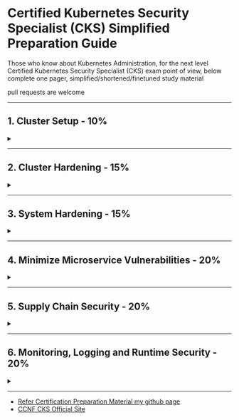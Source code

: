 # Certified Kubernetes Security Specialist (CKS) Simplified Preparation Guide

Those who know about Kubernetes Administration, for the next level
Certified Kubernetes Security Specialist (CKS) exam point of view, below complete one pager, simplified/shortened/finetuned study material

pull requests are welcome
<hr />

## 1. Cluster Setup - 10%

<details>
<summary></summary>

### 1.1 Network security policies

- Create default deny all NetworkPolicy & allow required traffic
  ```yaml
  apiVersion: networking.k8s.io/v1
  kind: NetworkPolicy
  metadata:
    name: default-deny-ingress
  spec:
    podSelector: {}
    policyTypes:
    - Ingress
    ```
- Create ingress/egress NetPol - for ns, pod, port matching rules
  ```yaml
  apiVersion: networking.k8s.io/v1
  kind: NetworkPolicy
  metadata:
    name: test-network-policy
    namespace: default  #target namespace
  spec:
    podSelector:  #target pod
      matchLabels:
        role: db
    policyTypes:
    - Ingress
    - Egress
    ingress:
    - from:
      - ipBlock:
          cidr: 172.17.0.0/16
          except:
          - 172.17.1.0/24
      - namespaceSelector:
          matchLabels:
            project: myproject
      - podSelector:
          matchLabels:
            role: frontend
      ports:
      - protocol: TCP
        port: 6379
    egress:
    - to:
      - ipBlock:
          cidr: 10.0.0.0/24
      ports:
      - protocol: TCP
        port: 5978
        endPort: 6000
  ```
- Ref: <https://kubernetes.io/docs/concepts/services-networking/network-policies/>

### 1.2 Install & Fix using kube-bench

**kube-bench:** Tool to check Kubernetes cluster CIS Kubernetes Benchmarks

- Can Deploy as a Docker Container
  - `docker run --rm -v `pwd`:/host aquasec/kube-bench:latest install`
- Can Deploy as a POD in a Kubernetes cluster
- Can Install kube-bench binaries
- Can Compile

**Download and Run yaml**

```sh
kubectl create -f https://raw.githubusercontent.com/aquasecurity/kube-bench/main/job-master.yaml
kubectl create -f https://raw.githubusercontent.com/aquasecurity/kube-bench/main/job-node.yaml
```

```sh
kubectl logs jobmaster-xxx
kubectl logs job-node-xxx
```

**binary download & run**

```sh
curl -L https://github.com/aquasecurity/kube-bench/releases/download/v0.6.5/kube-bench_0.6.5_linux_amd64.tar.gz -o kube-bench_0.6.5_linux_amd64.tar.gz
tar -xvf kube-bench_0.6.5_linux_amd64.tar.gz
./kube-bench

./kube-bench --config-dir `pwd`/cfg --config `pwd`/cfg/config.yaml master
./kube-bench --config-dir `pwd`/cfg --config `pwd`/cfg/config.yaml node
```

**docker**

```
docker run --rm -v `pwd`:/host aquasec/kube-bench:latest install
then ./kube-bench
```

**How to Fix?:**

- Read the the remidiation for each finding
- Kubelet config located at /var/lib/kubelet/config.yaml
- ```sudo systemctl restart kubelet```
- Control plane components a ```/etc/kubernetes/manifests/```

Ref: <https://github.com/aquasecurity/kube-bench/blob/main/docs/installation.md>

### 1.3 Ingress TLS termination

- Secure an Ingress by specifying a Secret that contains a TLS private key and certificate
- The Ingress resource only supports a single TLS port, 443, and assumes TLS termination at the ingress point

Create TLS Certificate & key

```sh
openssl req -x509 -newkey rsa:4096 -sha256 -nodes -keyout tls.key -out tls.crt -subj "/CN=learnwithgvr.com" -days 365
openssl req -nodes -new -x509 -keyout tls-ingress.key -out tls-ingress.crt -subj "/CN=learnwithgvr.com -days 365
```
Create a Secret
```sh
kubectl create secret tls learnwithgvr-sec --cert=tls.crt --key=tls
```

Alternatively Apply this yaml

```yaml
apiVersion: v1
kind: Secret
metadata:
  name: ingress-tls
  namespace: ingresstest
data:
  tls.crt: |
    $(base64-encoded cert data from tls-ingress.crt)
  tls.key: |
    $(base64-encoded key data from tls-ingress.key)
type: kubernetes.io/tls
---
apiVersion: networking.k8s.io/v1
kind: Ingress
metadata:
  name: tls-example-ingress
  namespace: ingresstest
spec:
  tls:
  - hosts:
      - learnwithgvr.com
    secretName: learnwithgvr-sec
  rules:
  - host: learnwithgvr.com
    http:
      paths:
      - path: /
        pathType: Prefix
        backend:
          service:
            name: service1
            port:
              number: 80
```
```sh
# minikube on mac - add to hosts
echo $(minkube ip) learnwithgvr.com > | sudo tee -a /etc/hosts
```

Ref: <https://kubernetes.io/docs/concepts/services-networking/ingress/#tls>

### 1.4 Protect node metadata and endpoints with NetworkPolicy

- Restrict control plane ports (6443, 2379, 2380, 10250, 10251, 10252)
- Restrict worker node ports(10250, 30000-32767)
- for Cloud, Using Kubernetes network policy to restrict pods access to cloud metadata

Example assumes AWS cloud, and metadata IP address is 169.254.169.254 should be blocked while all other external addresses are not.

```yaml
apiVersion: networking.k8s.io/v1
kind: NetworkPolicy
metadata:
  name: deny-only-cloud-metadata-access
spec:
  podSelector: {}
  policyTypes:
  - Egress
  egress:
  - to:
    - ipBlock:
      cidr: 0.0.0.0/0
      except:
      - 169.254.169.254/32
```

- <https://kubernetes.io/docs/tasks/administer-cluster/securing-a-cluster/#restricting-cloud-metadata-api-access>

### 1.5 Minimize use of, and access to, GUI elements

- Restrict Access to GUI like Kubernetes Dashboard

**Solution1**

- Creating a Service Account User

```yaml
apiVersion: v1
kind: ServiceAccount
metadata:
  name: admin-user
  namespace: kubernetes-dashboard
```

- Create ClusterRoleBinding

```yaml
apiVersion: rbac.authorization.k8s.io/v1
kind: ClusterRoleBinding
metadata:
  name: admin-user
roleRef:
  apiGroup: rbac.authorization.k8s.io
  kind: ClusterRole
  name: cluster-admin
subjects:
- kind: ServiceAccount
  name: admin-user
  namespace: kubernetes-dashboard

```

- Retrieve Bearer Token & Use

```sh
kubectl -n kubernetes-dashboard get secret $(kubectl -n kubernetes-dashboard get sa/admin-user -o jsonpath="{.secrets[0].name}") -o go-template="{{.data.token | base64decode}}"
```

**Solution2**

- use `kubectl proxy` to access to the Dashboard <http://localhost:8001/api/v1/namespaces/kubernetes-dashboard/services/https:kubernetes-dashboard:/proxy/>.

Ref: <https://kubernetes.io/docs/tasks/access-application-cluster/web-ui-dashboard/#accessing-the-dashboard-ui>

Ref: <https://github.com/kubernetes/dashboard/blob/master/docs/user/access-control/creating-sample-user.md>

### 1.6 Verify platform binaries before deploying

- binaries like kubectl, kubeadm and kubelets
- before using binaries compare checksum with its official sha512 hash (cryptographic hash)

Example

```sh
kubectl version --short --client

#download checksum for kubectl
curl -LO "https://dl.k8s.io/v1.20.1/bin/linux/amd64/kubectl.sha256"


#verify kubectl binary
echo "$(<kubectl.sha256) /usr/bin/kubectl" | sha256sum --check
```

Ref: <https://github.com/kubernetes/kubernetes/releases>
Ref: <https://github.com/kubernetes/kubernetes/tree/master/CHANGELOG#changelogs>
</details>
<hr />

## 2. Cluster Hardening - 15%

<details>
<summary></summary>

### 2.1  Restrict access to Kubernetes API

- Control anonymous requests to Kube-apiserver by using
`--anonymous-auth=false`
- Non secure access to the kube-apiserver

  1. **localhost**
      - port 8080
      - no TLS
      - default IP is localhost, change with `--insecure-bind-address`
  2. **secure port**
      - default is 6443, change with `--secure-port`
      - set TLS certificate with `--tls-cert-file`
      - set TLS certificate key with `--tls-private-key-file` flag

Ref: <https://kubernetes.io/docs/concepts/security/controlling-access/#api-server-ports-and-ips>

Ref: <https://kubernetes.io/docs/concepts/security/controlling-access/#api-server-ports-and-ips>

### 2.2 Use Role-Based Access Controls to minimize exposure

Roles live in namespace, RoleBinding specific to ns
ClusterRoles live across all namespace, ClusterRoleBidning
ServiceAccount should have only necessary RBAC permissions

**Solution**

- Create virtual users using ServiceAccount for specific namespace
- Create Role in specific namespace
  - has resources (ex: deployment)
  - has verbs (get, list, create, delete))
- Create RoleBinding in specific namespace & link Role & ServiceAccount
  - can be user, group or service account
- specify service account in deployment/pod level

```yaml
spec:
  serviceAccountName: deployment-viewer-sa
```

Ref: <https://kubernetes.io/docs/reference/access-authn-authz/rbac/>

### 2.3 Exercise caution in using service accounts e.g. disable defaults, minimize permissions on newly created ones

- Create ServiceAccount to automount to any pod `automountServiceAccountToken: false`

```yaml
apiVersion: v1
kind: ServiceAccount
metadata:
  name: build-robot
automountServiceAccountToken: false
```

- Create Pod with serviceAccountName: default, automountServiceAccountToken: false

```yaml
apiVersion: v1
kind: Pod
metadata:
  name: my-pod
spec:
  serviceAccountName: build-robot
  automountServiceAccountToken: false
```

Ref: <https://kubernetes.io/docs/tasks/configure-pod-container/configure-service-account/#use-the-default-service-account-to-access-the-api-server>

### 2.4 Update Kubernetes frequently

- Minor versions(bug fixes) must be patched regularly

- Latest 3 Minor versions receive patch support
- Minor versions receive patches for ~1year

Ref: <https://v1-21.docs.kubernetes.io/docs/tasks/administer-cluster/kubeadm/kubeadm-upgrade/>

</details>
<hr />

## 3. System Hardening - 15%

<details>
<summary></summary>

### 3.1 Minimize host OS footprint (reduce attack surface)

- Containers will use host namespace(not k8s ns)

1. **Create Pod to use host namespace only if necessary.**

```yaml
spec:
  # container will use host IPC namespace (Default is false)
  hostIPC: true
  # containers will use host network namespace (Default is false)
  hostNetwork: true
  # containers will use host pid namespace (Default is false)
  hostPID: true
  containers:
  - name: nginx
    image: nginx:latest
```

2. **Don't run containers in privileged mode (privileged = false)**

```yaml
spec:
  containers:
  - name: nginx
    image: nginx:latest
  securityContext:
    # container will ran as root (Default is false)
    privileged: true
```

- **Limit Node Access**

```sh
# delete user
userdel user1
# delete group
groupdel group1
#suspend user
usermod -s /usr/sbin/nologin user2
#create user sam, home dir is /opt/sam, uid 2328 & login shell bash
useradd -d /opt/sam -s /bin/bash -G admin -u 2328 sam
```

- **Remove Obsolete/unnecessary Software**

```sh
# list all services
systemctl list-units --type service
# stop services
systemctl stop squid
# disable services
systemctl disable squid
# uninstall
apt remove squid
```

- **SSH hardening**

```sh
#generate keys
ssh-keygen –t rsa

#view auth key
cat /home/mark/.ssh/authorized_keys

# harden ssh config /etc/ssh/sshd_config
PermitRootLogin no
PasswordAuthentication no

systemctl restart sshd
```

- **Restrict Obsolete Kernel Modules**

```sh
# list all kernel modules
lsmod
# blocklist module sctp, dccp
vi /etc/modprobe.d/blacklist.conf
blacklist sctp
blacklist dccp
#reboot
shutdown –r now
```

- **UFW**

```
Install ufw   apt-get intall ufw
    systemctl enable ufw
    systemctl start ufw

check ufw firewall status  ufw status/ufw status numbered
    ufw default allow outgoing
    ufw default deny incoming

Allow specific (80)   ufw allow from 172.1.2.5 to any port 22 proto tcp
    ufw allow 1000:2000/tcp
    ufw allow from 172.1.3.0/25 to any port 80 proto tcp
    ufw allow 22
default deny 8080  ufw deny 80
activate ufw firewall  ufw enable
    ufw delete deny 80
    ufw delete 5
reset ufw   ufw reset
activate ufw firewall  ufw disable
```

- **Restrict allowed hostpaths with PodSecurityPolicy**
  - using PodSecurityPolicy can restrict AllowedHostPaths (used by hostPath volumes)
  - Ref: <https://kubernetes.io/docs/concepts/policy/pod-security-policy/#volumes-and-file-systems>

- **Identify and Fix Open Ports, Remove Packages**

```sh
#Identify Open Ports, Remove Packages
list all installed packages         apt list --installed
list active services                systemctl list-units --type service
list the kernel modules             lsmod
search for service                  systemctl list-units --all | grep -i nginx
stop remove nginx services          systemctl stop nginx
remove nginx service packages       rm /lib/systemd/system/nginx.service
remove packages from controlplane   apt remove nginx -y
check service listing on 9090       netstat -atnlp | grep -i 9090 | grep -w -i listen
check port to service mapping       cat /etc/services | grep -i ssh
check port listing on 22            netstat -an | grep 22  | grep -w -i listen
check lighthttpd service port       netstat -natulp | grep -i light
```

### 3.2 Minimize IAM roles

- **Least Privilege:** make sure IAM roles of EC2 permissions are limited,
- **Block Access:** If not IAM; block CIDR, Firewall or NetPol. Example block EC2 169.254.169.254
- Use AWS Trusted Advisor/GCP Security Command Center/Adviser
Ref: <https://kubernetes.io/docs/reference/access-authn-authz/authentication/>

### 3.3. Minimize external access to the network

- by default anyone has access cluster n/w can comminicate all pods and services
- by defualt limit access to cluster n/w from outside

- All pods can talk to all pods in all namespaces

```yaml
apiVersion: networking.k8s.io/v1
kind: NetworkPolicy
metadata:
  name: deny-external-egress
spec:
  podSelector: {}
  policyTypes:
  - Egress
  egress:
    to:
    - namespaceSelector: {}

```

### 3.4 Appropriately use kernel hardening tools such as AppArmor, seccomp

#### 3.4.1 **SECCOMP PROFILES**

- restricting the system calls it is able to make from userspace into the kernel
- SECCOMP can operate with 3 modes
  - Mode **0 - disabled**
  - Mode **1 - strict mode**
  - Mode **2 - filtered mode**
- SECCOMP profile default directory `/var/lib/kubelet/seccomp/profiles`
- SECCOMP Profiles are 3 types
  - **Default Profile**
  - **Audit** - audit.json
  - **Violation**- violation.json
  - **Custom** - fine-grained.json
- SECCOMP profile action can be
  - `"action": "SCMP_ACT_ALLOW"`
  - `"action": "SCMP_ACT_ERRNO"`
  - `"defaultAction": "SCMP_ACT_LOG"`
  - Create POD with Default Profile

  ```yaml
  apiVersion: v1
  kind: Pod
  metadata:
    name: audit-pod
    labels:
      app: audit-pod
  spec:
    securityContext:
      seccompProfile:
        # default seccomp
        type: RuntimeDefault
    containers:
    - name: test-container
      image: hashicorp/http-echo:0.2.3
      args:
      - "-text=just made some syscalls!"
      securityContext:
        allowPrivilegeEscalation: false
  ```

- Create POD with Specific Profile

  ```yaml
  apiVersion: v1
  kind: Pod
  metadata:
    name: audit-pod
    labels:
      app: audit-pod
  spec:
    securityContext:
      seccompProfile:
        type: Localhost
        # specfy violation.json or fine-grained.json
        localhostProfile: profiles/audit.json
    containers:
    - name: test-container
      image: hashicorp/http-echo:0.2.3
      args:
      - "-text=just made some syscalls!"
      securityContext:
        allowPrivilegeEscalation: false
    ```

  ```
  #trace system calls
  strace -c touch /tmp/test.log

  # check SECCOMP is supported by kernel
  grep -i seccomp /boot/config-$(uname -r)

  #Run Kubbernetes POD (amicontained - open source inspection tool)
  kubectl run amicontained --image r.j3ss.co/amicontained amicontained -- amicontained
  kubectl logs amicontained

  #default location
  /var/lib/kubelet/seccomp

  #use in pod
  localhostProfile: profiles/audit.json
  ```

  - Ref: <https://kubernetes.io/docs/tutorials/clusters/seccomp/>

#### 3.4.2 **APPARMOR**

- Kernel Security Module to granular access control for programs on Host OS
- **AppArmor Profile** - Set of Rules, to be enabled in nodes
- AppArmor Profile loaded in 2 modes
  - **Complain Mode** - Discover the program
  - **Enfore Mode** - prevent the program
- **create AppArmor Profile**

  ```sh
  sudo vi /etc/apparmor.d/deny-write

  #include <tunables/global>
  profile k8s-apparmor-example-deny-write flags=(attach_disconnected) {
    #include <abstractions/base>
    file,
    # Deny all file writes.
    deny /** w,
  }
  ```

- load the profile on all our nodes default directory /etc/apparmor.d
  `sudo apparmor_parser /etc/apparmor.d/deny-write`
- apply to pod

  ```yaml
  apiVersion: v1
  kind: Pod
  metadata:
    name: hello-apparmor
    annotations:
      # Tell Kubernetes to apply the AppArmor profile "k8s-apparmor-example-deny-write".
      # Note that this is ignored if the Kubernetes node is not running version 1.4 or greater.
      container.apparmor.security.beta.kubernetes.io/hello: localhost/k8s-apparmor-example-deny-write
  spec:
    containers:
    - name: hello
      image: busybox
      command: [ "sh", "-c", "echo 'Hello AppArmor!' && sleep 1h" ]
  ```

- useful commands

  ```
  check status   systemctl status apparmor
  check enabled in nodes  cat /sys/module/apparmor/parameters/enabled
  check profiles   cat /sys/kernel/security/apparmor/profiles

  installed   apt-get install apparmor-utils
  create apparmor profile  aa-genprof /root/add_data.sh
  apparmor module status  aa-status
  def Profile file directory  /etc/apparmor.d/
  load profile file  apparmor_parser -q /etc/apparmor.d/usr.sbin.nginx
  load profile    apparmor_parser /etc/apparmor.d/root.add_data.sh
  disable profile   apparmor_parser -R /etc/apparmor.d/root.add_data.sh
  create     apparmor-deny-write
          apparmor-allow-write
  ```

- Ref: <https://kubernetes.io/docs/tutorials/clusters/apparmor/>

</details>
<hr />

## 4. Minimize Microservice Vulnerabilities - 20%

<details>
<summary></summary>

### 4.1 Setup appropriate OS level security domains e.g. using PSP, OPA, security contexts

#### **Admission Controller**

- Implement security measures to enforce. Triggers before creating a pod
- Enable a Controller in kubeadm cluster `/etc/kubernetes/manifests/kube-apiserver.yaml`

  ```yaml
  spec:
  containers:
  - command:
  - kube-apiserver
  ...
  - --enable-admission-plugins=NameSpaceAutoProvision,PodSecurityPolicy
  image: k8s.gcr.io/kube-apiserver-amd64:v1.11.3
  name: kube-apiserver
  ```

- Ref: <https://kubernetes.io/blog/2019/03/21/a-guide-to-kubernetes-admission-controllers/>

#### 4.1.1 **Pod Security Policies (PSP)**

- Defines policies to controls security sensitive aspects of the pod specification
- PodSecurityPolicy is one of the admission controller
- enable at api-server using  `--enable-admission-plugins=NameSpaceAutoProvision,PodSecurityPolicy`
- Create Pod using PSP

  ```yaml
  apiVersion: policy/v1beta1
  kind: PodSecurityPolicy
  metadata:
    name: privileged
    annotations:
      seccomp.security.alpha.kubernetes.io/allowedProfileNames: '*'
  spec:
    privileged: true
    allowPrivilegeEscalation: true
    allowedCapabilities:
    - '*'
    volumes:
    - '*'
    hostNetwork: true
    hostPorts:
    - min: 0
      max: 65535
    hostIPC: true
    hostPID: true
    runAsUser:
      rule: 'RunAsAny'
    seLinux:
      rule: 'RunAsAny'
    supplementalGroups:
      rule: 'RunAsAny'
    fsGroup:
      rule: 'RunAsAny'
  ```

  - POD Access to PSP for authorization
    - Create Service Account or use Default Service account
    - Create Role with podsecuritypolicies, verbs as use
    - Create RoleBinding to Service Account and Role
- Ref: <https://kubernetes.io/docs/concepts/policy/pod-security-policy/>

#### 4.1.2 **Open Policy Agent (OPA)**

- OPA for enforcing authorization policies for kubernetes
  - All images must be from approved repositories
  - All ingress hostnames must be globally unique
  - All pods must have resource limits
  - All namespaces must have a label that lists a point-of-contact
- Deploy OPA Gatekeeper in cluster

  ```sh
  kubectl apply -f https://raw.githubusercontent.com/open-policy-agent/gatekeeper/release-3.7/deploy/gatekeeper.yaml

  helm repo add gatekeeper https://open-policy-agent.github.io/gatekeeper/charts --force-update
  helm install gatekeeper/gatekeeper --name-template=gatekeeper --namespace gatekeeper-system --create-namespace
  ```

- Example constraint template to enforce to require all lables

  ```sh
  #create template
  kubectl apply -f https://raw.githubusercontent.com/open-policy-agent/gatekeeper/master/demo/basic/templates/k8srequiredlabels_template.yaml
  ```

  ```yaml
  apiVersion: constraints.gatekeeper.sh/v1beta1
  kind: K8sRequiredLabels
  metadata:
    name: ns-must-have-hr
  spec:
    match:
      kinds:
        - apiGroups: [""]
          kinds: ["Namespace"]
    parameters:
      labels: ["hr"]
  ```

  `kubectl get constraints`

- Ref: <https://kubernetes.io/blog/2019/08/06/opa-gatekeeper-policy-and-governance-for-kubernetes/>
- Ref: <https://open-policy-agent.github.io/gatekeeper/website/docs/install/>

#### 4.1.3 **Security Contexts**

- Defines privilege, access control, Linux capabilities settings for a Pod or Container
- Set the security context for a Pod (applies to all containers)

  ```yaml
  apiVersion: v1
  kind: Pod
  metadata:
    name: security-context-demo
  spec:
    securityContext:
      runAsUser: 1000
      runAsGroup: 3000
      fsGroup: 2000
    volumes:
    - name: sec-ctx-vol
      emptyDir: {}
    containers:
    - name: sec-ctx-demo
      image: busybox
      command: [ "sh", "-c", "sleep 1h" ]
      volumeMounts:
      - name: sec-ctx-vol
        mountPath: /data/demo
      securityContext:
        allowPrivilegeEscalation: false
  ```

  ```sh
  kubectl exec -it security-context-demo -- sh
  ps
  cd demo
  echo hello > testfile
  ls -l
  id
  ```

- Set the security context for a Container (container level user is different)

  ```yaml
  apiVersion: v1
  kind: Pod
  metadata:
    name: security-context-demo-2
  spec:
    securityContext:
      runAsUser: 1000
    containers:
    - name: sec-ctx-demo-2
      image: gcr.io/google-samples/node-hello:1.0
      securityContext:
        runAsUser: 2000
        allowPrivilegeEscalation: false
  ```

  ```sh
  kubectl exec -it security-context-demo-2 -- sh
  ps aux
  id
  ```

- Set additional(CAP_NET_ADMIN & CAP_SYS_TIME) capabilities for a Container

  ```yaml
  apiVersion: v1
  kind: Pod
  metadata:
    name: security-context-demo-4
  spec:
    containers:
    - name: sec-ctx-4
      image: gcr.io/google-samples/node-hello:1.0
      securityContext:
        capabilities:
          add: ["NET_ADMIN", "SYS_TIME"]
  ```

- Assign SELinux labels to a Container

  ```yaml
  ...
  securityContext:
    seLinuxOptions:
      level: "s0:c123,c456"
  ```

- Set Seccomp profile to Container [Refer 3.4.1](#341-seccomp-profiles)
- Ref: <https://kubernetes.io/docs/tasks/configure-pod-container/security-context/>

### 4.2 Manage Kubernetes secrets

- Types of Secrets
  - Opaque(Generic) secrets -
  - Service account token Secrets
  - Docker config Secrets
    - `kubectl create secret docker-registry my-secret --docker-server=DOCKER_REGISTRY_SERVER --docker-username=DOCKER_USER --docker-password=DOCKER_PASSWORD --docker-email=DOCKER_EMAIL`
  - Basic authentication Secret -
  - SSH authentication secrets -
  - TLS secrets -
    - `kubectl create secret tls tls-secret --cert=path/to/tls.cert --key=path/to/tls.key`
  - Bootstrap token Secrets -

- Secret as Data to a Container Using a Volume

  ```
  kubectl create secret generic mysecret --from-literal=username=devuser --from-literal=password='S!B\*d$zDsb='
  ```

  Decode Secret

  ```
  kubectl get secrets/mysecret --template={{.data.password}} | base64 -D
  ```

  ```yaml
  apiVersion: v1
  kind: Pod
  metadata:
    name: mypod
  spec:
    containers:
    - name: mypod
      image: redis
      volumeMounts:
      - name: secret-volume
        mountPath: "/etc/secret-volume"
        readOnly: true
    volumes:
    - name: secret-volume
      secret:
        secretName: mysecret
  ```

- Secret as Data to a Container Using Environment Variables

  ```yaml
  apiVersion: v1
  kind: Pod
  metadata:
    name: secret-env-pod
  spec:
    containers:
    - name: mycontainer
      image: redis
      # refer all secret data
      envFrom:
        - secretRef:
          name: mysecret-2
      # refer specific variable
      env:
        - name: SECRET_USERNAME
          valueFrom:
            secretKeyRef:
              name: mysecret
              key: username
        - name: SECRET_PASSWORD
          valueFrom:
            secretKeyRef:
              name: mysecret
              key: password
    restartPolicy: Never
    ```

- Ref: <https://kubernetes.io/docs/concepts/configuration/secret/>
- Ref: <https://kubernetes.io/docs/tasks/administer-cluster/encrypt-data/>

### 4.3 Use container runtime sandboxes in multi-tenant environments (e.g. gvisor, kata containers)

- Sandboxing is concept of isoloation of containers from Host
- docker uses default SecComp profiles restrict previleges. Whitlist or Blacklist
- AppArmor finegrain control of that container can access. Whitlist or Blacklist
- If large number of apps in containers, then SecComp/AppArmor is not the case

#### 4.3.1 gvisor

- gVisor sits between container and Linux Kernel. Every container has their own gVisior
- gVisor has 2 different components
  - **Sentry**: works as kernel for containers
  - **Gofer**: is file proxy to access system files. Middle man betwen container and OS
- gVisor uses runsc to runtime sandbox with in hostOS (OCI comapliant)

  ```yaml
  apiVersion: node.k8s.io/v1  # RuntimeClass is defined in the node.k8s.io API group
  kind: RuntimeClass
  metadata:
    name: myclass  # The name the RuntimeClass will be referenced by
  handler: runsc  # non-namespaced, The name of the corresponding CRI configuration
  ```

#### 4.3.4 kata containers

- Kata Install lightweight containers in VM, provisions own kernal for containers(like VM)
- Kata containers provide hardware virtualization support (cannot run in Cloud, GCP supports)
- Kata containers use kata runtime

  ```yaml
  apiVersion: node.k8s.io/v1  # RuntimeClass is defined in the node.k8s.io API group
  kind: RuntimeClass
  metadata:
    name: myclass  # The name the RuntimeClass will be referenced by
  handler: kata  # non-namespaced, The name of the corresponding CRI configuration
  ```

#### Container Runtime

- docker run => docker CLI => REST API => Docker Daemon => check locally => Registery => call containerd  => convert image to OCI container => containerd-shim => runC will start container
  - we can override runtime when running container

  ```
  docker run --runtime kata -d nginx
  docker run --runtime runsc -d nginx
  ```

- Creating a Container Runtime for additional layers of isolation
- Create RuntimeClass to define specilized container runtime config
- Create Pod with specific runtime class

  ```yaml
  apiVersion: v1
  kind: Pod
  metadata:
    name: mypod
  spec:
    runtimeClassName: myclass
    containers:
    - image: nginx
      name: nginx
  ```

- Ref: <https://kubernetes.io/docs/concepts/containers/runtime-class/>
- Ref: <https://github.com/kubernetes/enhancements/blob/5dcf841b85f49aa8290529f1957ab8bc33f8b855/keps/sig-node/585-runtime-class/README.md#examples>

### 4.4 Implement pod to pod encryption by use of mTLS

- mTLS: Is secure communication between pods
- With service mesh Istio & Linkerd mTLS is easier, managable
  - mTLS can be Enforced or Strict

**Steps for TLS certificate for a Kubernetes service accessed through DNS**

- Download and install CFSSL
- Generete private key using `cfssl genkey`
- Create CertificateSigningRequest
  ```
  cat <<EOF | kubectl apply -f -
  apiVersion: certificates.k8s.io/v1
  kind: CertificateSigningRequest
  metadata:
    name: my-svc.my-namespace
  spec:
    request: $(cat server.csr | base64 | tr -d '\n')
    signerName: kubernetes.io/kubelet-serving
    usages:
    - digital signature
    - key encipherment
    - server auth
  EOF
  ```
- Get CSR approved (by k8s Admin)
  - `kubectl certificate approve my-svc.my-namespace`
- Once approved then retrive from status.certificate
  - `kubectl get csr my-svc.my-namespace -o jsonpath='{.status.certificate}' | base64 --decode > server.crt`
- Download and use it
  ```
  kubectl get csr
  ```
- Ref: <https://kubernetes.io/docs/tasks/tls/managing-tls-in-a-cluster/>

</details>
<hr />

## 5. Supply Chain Security - 20%

<details>
<summary></summary>

### 5.1 Minimize base image footprint

- Use **Slim/Minimal** Images than base images
- Use Docker **multi stage builds** for lean
- **Use Distroless:**
  - Distroless Images will have only your app & runtime dependencies
    - No package managers, shell, n/w tools, text editors etc
  - Distroless images are very small
- use `trivy` image scanner for container vulnerabilities, filesys, git etc
- Ref: <https://github.com/GoogleContainerTools/distroless>
- Ref: <https://github.com/aquasecurity/trivy>

### 5.2 Secure your supply chain: whitelist allowed registries, sign and validate images

- **Approach 1 - using ImagePolicyWebhook Admission Controller**
  - Using ImagePolicyWebhook Admission webhook server (deployment & service)

    ```yaml
    apiVersion: apps/v1
    kind: Deployment
    metadata:
      name: image-bouncer-webhook
    spec:
      selector:
        matchLabels:
          app: image-bouncer-webhook
      template:
        metadata:
          labels:
            app: image-bouncer-webhook
        spec:
          containers:
            - name: image-bouncer-webhook
              imagePullPolicy: Always
              image: "kainlite/kube-image-bouncer:latest"
              args:
                - "--cert=/etc/admission-controller/tls/tls.crt"
                - "--key=/etc/admission-controller/tls/tls.key"
                - "--debug"
                - "--registry-whitelist=docker.io,k8s.gcr.io"
              volumeMounts:
                - name: tls
                  mountPath: /etc/admission-controller/tls
          volumes:
            - name: tls
              secret:
                secretName: tls-image-bouncer-webhook
    ---
    apiVersion: v1
    kind: Service
    metadata:
      labels:
        app: image-bouncer-webhook
      name: image-bouncer-webhook
    spec:
      type: NodePort
      ports:
        - name: https
          port: 443
          targetPort: 1323
          protocol: "TCP"
          nodePort: 30080
      selector:
        app: image-bouncer-webhook
    ```

  - Create custom kubeconfig with above service, its client certificate
    - `/etc/kubernetes/pki/admission_kube_config.yaml`

    ```yaml
    apiVersion: v1
    kind: Config
    clusters:
    - cluster:
        certificate-authority: /etc/kubernetes/pki/server.crt
        server: https://image-bouncer-webhook:30080/image_policy
      name: bouncer_webhook
    contexts:
    - context:
        cluster: bouncer_webhook
        user: api-server
      name: bouncer_validator
    current-context: bouncer_validator
    preferences: {}
    users:
    - name: api-server
      user:
        client-certificate: /etc/kubernetes/pki/apiserver.crt
        client-key:  /etc/kubernetes/pki/apiserver.key
    ```

  - Create ImagePolicyWebhook AdmissionConfiguration file, update custom kubeconfig file at
    - `/etc/kubernetes/pki/admission_configuration`

    ```yaml
    apiVersion: apiserver.config.k8s.io/v1
    kind: AdmissionConfiguration
    plugins:
    - name: ImagePolicyWebhook
      configuration:
        imagePolicy:
          kubeConfigFile: /etc/kubernetes/pki/admission_kube_config.yaml
          allowTTL: 50
          denyTTL: 50
          retryBackoff: 500
          defaultAllow: false
    ```

  - Enable ImagePolicyWebhook in enable-admission-plugins in kubeapi server config at
  - Update admin-config file in kube api server admission-control-config-file
    - `/etc/kubernetes/manifests/kube-apiserver.yaml`

    ```yaml
    - --enable-admission-plugins=NodeRestriction,ImagePolicyWebhook
    - --admission-control-config-file=/etc/kubernetes/pki/admission_configuration.yaml
    ```

  - Ref: <https://kubernetes.io/docs/reference/access-authn-authz/admission-controllers/#imagepolicywebhook>

- **Approach 2 - ConstraintTemplate**
  - Create ConstraintTemplate CRD to whitelist docker registries
    ```yaml
    apiVersion: templates.gatekeeper.sh/v1beta1
    kind: ConstraintTemplate
    metadata:
      name: k8sallowedrepos
    spec:
      crd:
        spec:
          names:
            kind: K8sAllowedRepos
          validation:
            # Schema for the `parameters` field
            openAPIV3Schema:
              properties:
                repos:
                  type: array
                  items:
                    type: string
    targets:
      - target: admission.k8s.gatekeeper.sh
        rego: |
          package k8sallowedrepos
          violation[{"msg": msg}] {
            container := input.review.object.spec.containers[_]
            satisfied := [good | repo = input.parameters.repos[_] ; good = startswith(container.image,repo)]
            not any(satisfied)
            msg := sprintf("container <%v> has an invalid image repo <%v>, allowed repos are %v",[container.name, container.image, input.parameters.repos])
          }
          violation[{"msg": msg}] {
            container := input.review.object.spec.initContainers[_]
            satisfied := [good | repo = input.parameters.repos[_] ; good = startswith(container.image,repo)]
            not any(satisfied)
            msg := sprintf("container <%v> has an invalid image repo <%v>, allowed repos are %v",
            [container.name, container.image, input.parameters.repos])
          }
    ```
  - Create a Resource Constraint with allowed docker registries
    ```yaml
    apiVersion: constraints.gatekeeper.sh/v1beta1
    kind: K8sAllowedRepos
    metadata:
      name: whitelist-dockerhub
    spec:
      match:
      kinds:
      - apiGroups: [""]
        kinds: ["Pod"]
    parameters:
      repos:
      - "docker.io"
    ```
  - Create a pod with valid registry and test
    ```yaml
    apiVersion: v1
    kind: Pod
    metadata:
      name: dh-busybox
    spec:
      restartPolicy: Never
      containers:
      - name: busybox
        image: docker.io/library/busybox
        command: ['sh', '-c', 'sleep 3600']
    ```

### 5.3 Use static analysis of user workloads (e.g.Kubernetes resources, Docker files)

- Static YAML analysis using poular tool Kubesec
- Kubesec scans and gives the risk score ``
- Run Kubesec locally using ``

  ```sh
  # run scan using kubesec
  kubesec scan pod.yaml
  # run kubesec locally on 8080 port
  kubesec http 8080 &
  #kubesec API invoke and scan
  curl -sSX POST --data-binary @”pod.yaml" https://v2.kubesec.io/scan
  ```

- Ref: <https://kubernetes.io/blog/2018/07/18/11-ways-not-to-get-hacked/#7-statically-analyse-yaml>
- Ref: <https://kubesec.io/>

### 5.4 Scan images for known vulnerabilities

- Vulnerability scanning tools are Trivy(*) & Anchore
- Install Trivy (by Aquasec) on your control plane node
- Scan an image using trivy
  - `trivy image busybox:1.33.1`
- It results Low, Medium, High, Critical & VulnarabilityID
  - `trivy image-- severity CRITICAL,HIGH busybox:1.33.1`

- Ref: <https://kubernetes.io/blog/2018/07/18/11-ways-not-to-get-hacked/#10-scan-images-and-run-ids>
- Ref: <https://github.com/aquasecurity/trivy>
- Ref: <https://github.com/anchore/anchore-cli#command-line-examples>

</details>
   <hr />

## 6. Monitoring, Logging and Runtime Security - 20%

<details>
<summary></summary>

### 6.1 Perform behavioral analytics of syscall process and file activities at the host and container level to detect malicious activities

- Falco can detect and alerts on any behavior that involves making Linux system calls
- **Falco** operates at the user space and kernel space, major components...
  - Policy Engine
  - Libraries
  - Falco Rules
- Falco install
- Helm Install Falco as DaemonSet

  ```sh
  helm repo add falcosecurity https://falcosecurity.github.io/charts
  helm repo update
  helm install falco falcosecurity/falco
  ```

- **Falco Rules** Filters for engine events, in YAML format Example Rule

  ```yaml
  - rule: Write below etc
    desc: an attempt to write to any file below /etc
    condition: write_etc_common
    output: "File below /etc opened for writing (user=%user.name command=%proc.cmdline parent=%proc.pname pcmdline=%proc.pcmdline file=%fd.name program=%proc.name gparent=%proc.aname[2] ggparent=%proc.aname[3] gggparent=%proc.aname[4] container_id=%container.id image=%container.image.repository)"
    priority: ERROR
    tags: [filesystem, mitre_persistence]
  ```

- **Falco Configuration** for Falco daemon, YAML file and it has key: value or list
  - config file located at `/etc/falco/falco.yaml`
- Ref: <https://falco.org/docs/getting-started/>
- Ref: <https://github.com/falcosecurity/charts>
- Ref: <https://falco.org/blog/detect-cve-2020-8557/>

### 6.2 Detect threats within physical infrastructure, apps, networks, data, users and workloads

### 6.3 Detect all phases of attack regardless where it occurs and how it spreads
- Kubernetes attack matrix (9 Tactics, 40 techniques)
  -  Initial access
  -  Execution
  -  Persistence
  -  Privilege escalation
  -  Defense evasion
  -  Credential access
  -  Discovery
  -  Lateral movement
  -  Impact
- Use MITRE & ATT&CK framework of tacticques and techniques
- **Best Practices protection: apply native Kubernetes controls**
  1. Configure & Monitor RBAC - Least privilege, avoid overlaping role
  2. Configure Network Policies - Use default-deny-all & explicitly allow
  3. Harden pod configurations - security context for pod/container, use pod serviceaccount
  4. Detect Inscure Pods
- Ref: https://www.cncf.io/online-programs/mitigating-kubernetes-attacks/
- Ref: https://www.microsoft.com/security/blog/2020/04/02/attack-matrix-kubernetes/
- Ref: https://sysdig.com/blog/mitre-attck-framework-for-container-runtime-security-with-sysdig-falco/

### 6.4 Perform deep analytical investigation and identification of bad actors within environment
- Monitor using sysdig k8s cluster, ns, svc, rc and labels
- sysdig capture system calls and other OS events
- Exploring a Kubernetes Cluster with csysdig
  `csysdig -k http://127.0.0.1:8080`
- Monitoring/Visualize Kubernetes with Sysdig Cloud
- Ref: https://kubernetes.io/blog/2015/11/monitoring-kubernetes-with-sysdig/
- Ref: https://docs.sysdig.com/

### 6.5 Ensure immutability of containers at runtime
- immutable = cannot modify original state
- POD level using securityContext; key logic `readOnlyRootFilesystem = true,  privileged=false`

  ```yaml
  apiVersion: v1
  kind: Pod
  metadata:
    name: security-context-demo
  spec:
    securityContext:
      readOnlyRootFilesystem: true
      privileged: false
      volumes:
      - name: sec-ctx-vol
        emptyDir: {}
      containers:
      - name: sec-ctx-demo
        image: busybox
        command: [ "sh", "-c", "sleep 1h" ]
        volumeMounts:
        - name: sec-ctx-vol
          mountPath: /data/demo
        securityContext:
          allowPrivilegeEscalation: false
  ```

- Enforce using PSP(Pod Security Policies) - key logic `readOnlyRootFilesystem = true,  privileged=false; runAsUser=NonRoot`

  ```yaml
  apiVersion: policy/v1beta1
  kind: PodSecurityPolicy
  metadata:
    name: example
  spec:
    privileged: false
    readOnlyRootFilesystem: true
    runAsUser:
      rule: RunAsNonRoot
    seLinux:
      rule: RunAsAny
    supplementalGroups:
      rule: RunAsAny
    runAsUser:
      rule: RunAsNonRoot
    fsGroup:
      rule: RunAsAny
  ```

- Ref: <https://kubernetes.io/blog/2018/03/principles-of-container-app-design/>

### 6.6 Use Audit Logs to monitor access
- The cluster audits the activities
  - generated by users,
  - by applications that use the Kubernetes API
  - control plane aswell
- When API Server performs action, it creates stages
  - **RequestReceived** - The stage for events generated as soon as the audit handler receives the request
  - **ResponseStarted** - response headers are sent & response body is sent. Only for long running (Ex: watch)
  - **ResponseComplete** - response body has been completed
  - **Panic** - Events generated when a panic occurred
- Create Policy Object configuration for Audit
  ```yaml
  apiVersion: audit.k8s.io/v1 # This is required.
  kind: Policy
  # Don't generate audit events for all requests in RequestReceived stage.
  omitStages:
    - "RequestReceived"
  rules:
    - namespace: ["prod-namespace"]
      verb: ["delete"]
      resources:
      - groups: " "
        resources: ["pods"]
        resourceNames: ["webapp-pod"]
      #None/Metadata/Request/RequestResponse
      level: RequestResponse
  ```
- Enable AuditLog in KubeAPI server level
  ```yaml
  - --audit-log-path=/var/log/k8-audit.log
  - --audit-policy-file=/etc/kubernetes/audit-policy.yaml
  - --audit-log-maxage=10
  - --audit-log-maxbackup=5
  - --audit-log-maxsize=100
  ```
- Ref: https://kubernetes.io/docs/tasks/debug-application-cluster/audit/
</details>
 <hr />

- [Refer Certification Preparation Material my github page](https://github.com/ramanagali/Interview_Guide/blob/main/Certification_Preparation.md#cks)
- [CCNF CKS Official Site](https://training.linuxfoundation.org/certification/certified-kubernetes-security-specialist/)
